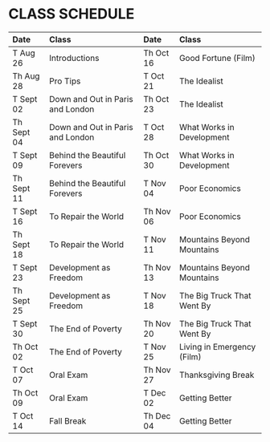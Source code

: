 # CLASS SCHEDULE

Date       | Class                            | Date      | Class
| :---     | :---                             | :---      | :--- | 
T Aug 26   | Introductions                    | Th Oct 16 | Good Fortune (Film)
Th Aug 28  | Pro Tips                         | T Oct 21  | The Idealist
T Sept 02  | Down and Out in Paris and London | Th Oct 23 | The Idealist
Th Sept 04 | Down and Out in Paris and London | T Oct 28  | What Works in Development
T Sept 09  | Behind the Beautiful Forevers    | Th Oct 30 | What Works in Development
Th Sept 11 | Behind the Beautiful Forevers    | T Nov 04  | Poor Economics
T Sept 16  | To Repair the World              | Th Nov 06 | Poor Economics
Th Sept 18 | To Repair the World              | T Nov 11  | Mountains Beyond Mountains
T Sept 23  | Development as Freedom           | Th Nov 13 | Mountains Beyond Mountains
Th Sept 25 | Development as Freedom           | T Nov 18  | The Big Truck That Went By
T Sept 30  | The End of Poverty               | Th Nov 20 | The Big Truck That Went By
Th Oct 02  | The End of Poverty               | T Nov 25  | Living in Emergency (Film)
T Oct 07   | Oral Exam                        | Th Nov 27 | Thanksgiving Break
Th Oct 09  | Oral Exam                        | T Dec 02  | Getting Better
T Oct 14   | Fall Break                       | Th Dec 04 | Getting Better

